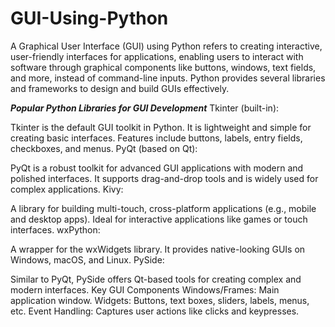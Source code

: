 # GUI-Using-Python
 A Graphical User Interface (GUI) using Python refers to creating interactive, user-friendly interfaces for applications, enabling users to interact with software through graphical components like buttons, windows, text fields, and more, instead of command-line inputs. Python provides several libraries and frameworks to design and build GUIs effectively.

***Popular Python Libraries for GUI Development***
Tkinter (built-in):

Tkinter is the default GUI toolkit in Python. It is lightweight and simple for creating basic interfaces.
Features include buttons, labels, entry fields, checkboxes, and menus.
PyQt (based on Qt):

PyQt is a robust toolkit for advanced GUI applications with modern and polished interfaces.
It supports drag-and-drop tools and is widely used for complex applications.
Kivy:

A library for building multi-touch, cross-platform applications (e.g., mobile and desktop apps).
Ideal for interactive applications like games or touch interfaces.
wxPython:

A wrapper for the wxWidgets library. It provides native-looking GUIs on Windows, macOS, and Linux.
PySide:

Similar to PyQt, PySide offers Qt-based tools for creating complex and modern interfaces.
Key GUI Components
Windows/Frames: Main application window.
Widgets: Buttons, text boxes, sliders, labels, menus, etc.
Event Handling: Captures user actions like clicks and keypresses.

